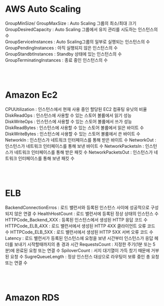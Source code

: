 # AWS Auto Scaling
GroupMinSize/ GroupMaxSize : Auto Scaling 그룹의 최소/최대 크기  
GroupDesiredCapacity : Auto Scaling 그룹에서 유지 관리를 시도하는 인스턴스의 수  
GroupServiceInstances : Auto Scaling그룹의 일부로 실행되는 인스턴스의 수  
GroupPendingInstances : 아직 실행되지 않은 인스턴스의 수
GroupStandbtInstances : Standby 상태에 있는 인스턴스의 수
GroupTerminatingInstances : 종료 중인 인스턴스의 수

<br><br>

# Amazon Ec2
CPUUtilization : 인스턴스에서 현재 사용 중인 할당된 EC2 컴퓨팅 유닛의 비율
DiskReadOps : 인스턴스에 사용할 수 있는 스토어 볼륨에서 읽기 성능
DiskWriteOps : 인스턴스에 사용할 수 있는 스토어 볼륨에서 쓰가 성능
DiskReadBytes : 인스턴스에 사용할 수 있는 스토어 볼륨에서 읽은 바이트 수
DiskWriteBytes : 인스턴스에 사용할 수 있는 스토어 볼륨에서 쓴 바이트 수
NetworkIn : 인스턴스가 네트워크 인터페이스를 통해 받은 바이트 수
NetworkOut : 인스턴스가 네트워크 인터페이스를 통해 보낸 바이트 수
NetworkPacketsIn : 인스턴스가 네트워크 인터페이스를 통해 받은 패킷 수
NetworkPacketsOut : 인스턴스가 네트워크 인터페이스를 통해 보낸 패킷 수

<br><br>

# ELB
BackendConnectionErros : 로드 밸런서와 등록된 인스턴스 사이에 성공적으로 구성되지 않은 연결 수
HealthHostCount : 로드 밸런서에 등록된 정상 상태의 인스턴스 수
HTTPCode_Backend_XXX : 등록된 인스턴스에서 생성된 HTTP 응답 코드 수
HTTPCode_ELB_4XX : 로드 밸런서에서 생성된 HTTP 4XX 클라이언트 오류 코드 수
HTTPCode_ELB_5XX : 로드 밸런서에서 생성된 HTTP 5XX 서버 오류 코드 수
Latency : 로드 밸런서가 등록된 인스턴스에 요청을 보낸 시간부터 인스턴스가 응답 헤더를 보내기 시작할때까지의 총 경과 시간
RequestsCount : 지정한 주기(1분 또는 5분)에 완료된 요청 또는 연결 수
SpiloverCount : 서지 대기열이 가득 찼기 때문에 거부된 요청 수
SugreQueueLength : 정상 인스턴스 대상으로 라우팅이 보류 중인 총 요청 또는 연결 수

<br><br>

# Amazon RDS


